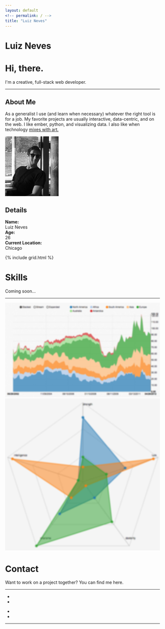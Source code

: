 ```yaml
---
layout: default
<!-- permalink: / -->
title: "Luiz Neves"
--- 
```

<!-- <h1>Main Page</h1> -->

<div class="top">
  <div class="name"> 
    <h1>Luiz Neves</h1>
  </div>
  <a class="arrow" href="#About"><span class="glyphyicon"></span></a>
</div>
<div id="mainPage" class="inner-wrapper">
  <div id="About" class="container">
    <div  class="info section">
      <h1>Hi, there.</h1>
      <p class="teaser">I'm a creative, full-stack web developer.</p>
      <hr>
      <div class="text">
        <h2>About Me</h2>
        <p>As a generalist I use (and learn when necessary) whatever the right tool is for a job. My favorite projects are usually interactive, data-centric, and on the web. I like ember, python, and visualizing data. I also like when technology <a href="http://codepen.io/Luiz-N/pen/QwKPOM" target="_blank">mixes with art.</a></p>
      </div>
      <div class="image">
        <img src="images/me.png" alt="">
      </div> 
      <div class="details">
        <h2>Details</h2>
        <p>
        <strong>Name:</strong><br>
        Luiz Neves<br>
        <strong>Age:</strong><br>
        26<br>
        <strong>Current Location:</strong><br>
        Chicago   </p>
      </div>
    </div>
  </div> 
  <div  id="Projects" class="container">
    {% include grid.html %}
  </div>

  <div id="Skills" class="container">
    <div class="skills section">
      <h1>Skills</h1>
      <p class="teaser">Coming soon...</p>
      <hr>
      <div class="images">
        <img src="images/stackedChart.png" alt="">
        <img src="images/radarChart.png" alt="">
      </div>
    </div>
  </div>
  <div id="Contact" class="container">
    <div class="contact section">
      <h1>Contact</h1>
      <p class="teaser">Want to work on a project together? You can find me here.</p>
      <hr>
      <div class="links clearfix">
        <div class="col1">
          <ul class="no-bullets">
            <li>
              <a href="http://twitter.com/hey_luiz" target="_blank">
                <span class="icon icon-twitter"></span></a>
            </li>
            <li>
              <a href="http://linkedin.com/in/luizneves7/" target="_blank">
                <span class="icon icon-linkedin"></span></a>
            </li>
          </ul>
        </div>
        <div class="col2">
          <ul class="no-bullets">
            <li>
              <a href="https://github.com/Luiz-N" target="_blank">
                <span class="icon icon-github"></span>
                </a>
            </li>
            <li>
              <a href="mailto:email@luizneves.com">
                <span class="icon icon-email"></span>
                <span style=""></span>
              </a>
            </li>
          </ul>
        </div>
      </div>
      <hr>
    </div>
  </div>
</div>


<!-- <iframe src='http://koalastothemax.com' frameborder="0"></iframe> -->

<!-- <div class="tiles">
{% for post in site.posts %}
  {% include post-grid.html %}
{% endfor %}
</div>  --> 
